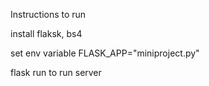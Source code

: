 Instructions to run

install flaksk, bs4

set env variable FLASK_APP="miniproject.py"

flask run to run server
